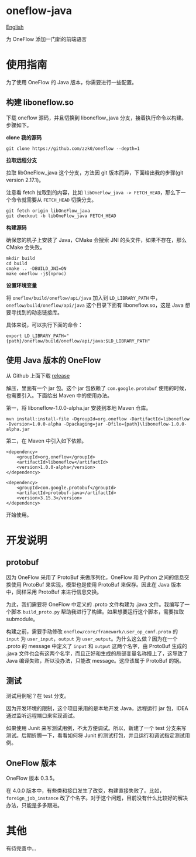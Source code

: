 # oneflow-java

[English](README.md)

为 OneFlow 添加一门新的前端语言

# 使用指南

为了使用 OneFlow 的 Java 版本，你需要进行一些配置。

## 构建 liboneflow.so

下载 oneflow 源码，并且切换到 liboneflow_java 分支，接着执行命令以构建。步骤如下。

**clone 我的源码**

```
git clone https://github.com/zzk0/oneflow --depth=1
```

**拉取远程分支**

拉取 libOneFlow_java 这个分支，方法因 git 版本而异，下面给出我的步骤(git version 2.17.1)。

注意看 fetch 拉取到的内容，比如 `libOneFlow_java -> FETCH_HEAD`，那么下一个命令就需要从 `FETCH_HEAD` 切换分支。

```
git fetch origin libOneFlow_java
git checkout -b libOneFlow_java FETCH_HEAD
```

**构建源码**

确保您的机子上安装了 Java，CMake 会搜索 JNI 的头文件，如果不存在，那么 CMake 会失败。

```
mkdir build
cd build
cmake .. -DBUILD_JNI=ON
make oneflow -j$(nproc)
```

**设置环境变量**

将 `oneflow/build/oneflow/api/java` 加入到 `LD_LIBRARY_PATH` 中，`oneflow/build/oneflow/api/java` 这个目录下面有 liboneflow.so，这是 Java 想要寻找到的动态链接库。

具体来说，可以执行下面的命令：

```
export LD_LIBRARY_PATH="{path}/oneflow/build/oneflow/api/java:$LD_LIBRARY_PATH"
```

## 使用 Java 版本的 OneFlow

从 Github 上面下载 [release](https://github.com/zzk0/oneflow-java/releases/download/v1.0.0-alpha/liboneflow-1.0.0-alpha.zip)

解压，里面有一个 jar 包。这个 jar 包依赖了 `com.google.protobuf` 使用的时候，也需要引入。下面给出 Maven 中的使用办法。

第一，将 liboneflow-1.0.0-alpha.jar 安装到本地 Maven 仓库。

```
mvn install:install-file -DgroupId=org.oneflow -DartifactId=liboneflow -Dversion=1.0.0-alpha -Dpackaging=jar -Dfile={path}\liboneflow-1.0.0-alpha.jar
```

第二，在 Maven 中引入如下依赖。

```
<dependency>
    <groupId>org.oneflow</groupId>
    <artifactId>liboneflow</artifactId>
    <version>1.0.0-alpha</version>
</dependency>

<dependency>
    <groupId>com.google.protobuf</groupId>
    <artifactId>protobuf-java</artifactId>
    <version>3.15.3</version>
</dependency>
```

开始使用。

# 开发说明

## protobuf

因为 OneFlow 采用了 ProtoBuf 来做序列化，OneFlow 和 Python 之间的信息交换使用 ProtoBuf 来实现，模型也是使用 ProtoBuf 来保存。因此在 Java 版本中，同样采用 ProtoBuf 来进行信息交换。

为此，我们需要将 OneFlow 中定义的 .proto 文件构建为 .java 文件。我编写了一个脚本 `build_proto.py` 帮助我进行了构建。如果想要运行这个脚本，需要拉取 submodule。

构建之前，需要手动修改 `oneflow/core/framework/user_op_conf.proto` 的 `input` 为 `user_input`，`output` 为 `user_output`。为什么这么做？因为在一个 .proto 的 message 中定义了 `input` 和 `output` 这两个名字，由 ProtoBuf 生成的 .java 文件也会有这两个名字，而且正好和生成的局部变量名称撞上了，这导致了 Java 编译失败，所以没办法，只能改 message。这应该属于 ProtoBuf 的锅。

## 测试

测试用例呢？在 test 分支。

因为开发环境的限制，这个项目采用的是本地开发 Java，远程运行 jar 包，IDEA 通过监听远程端口来实现调试。

如果使用 Junit 来写测试用例，不太方便调试。所以，新建了一个 test 分支来写测试。后期折腾一下，看看如何将 Junit 的测试打包，并且运行和调试指定测试用例。

## OneFlow 版本

OneFlow 版本 0.3.5。

在 4.0.0 版本中，有些类和接口发生了改变，构建直接失败了。比如，`foreign_job_instance` 改了个名字。对于这个问题，目前没有什么比较好的解决办法，只能是多多跟进。

# 其他

有待完善中...
